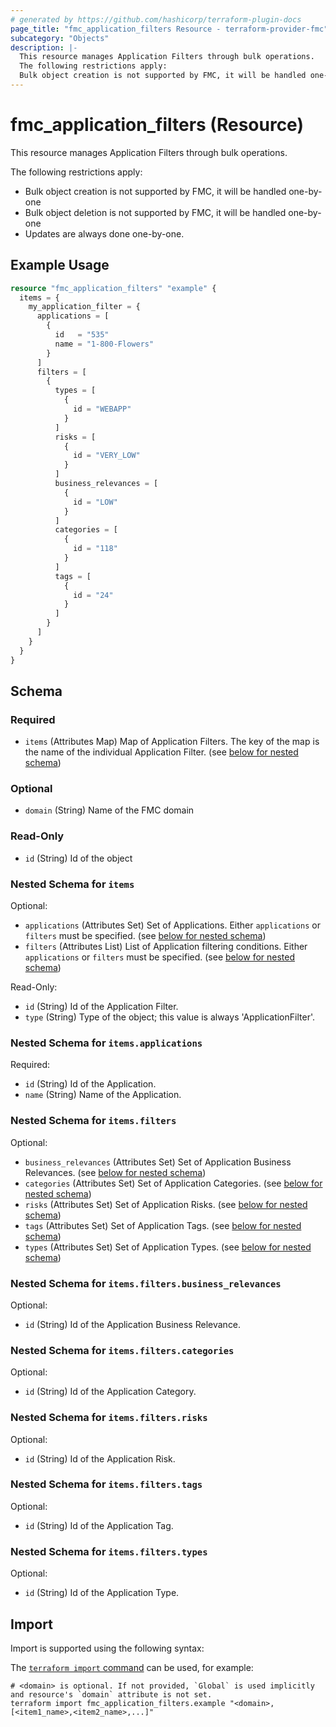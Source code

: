 ```yaml
---
# generated by https://github.com/hashicorp/terraform-plugin-docs
page_title: "fmc_application_filters Resource - terraform-provider-fmc"
subcategory: "Objects"
description: |-
  This resource manages Application Filters through bulk operations.
  The following restrictions apply:
  Bulk object creation is not supported by FMC, it will be handled one-by-oneBulk object deletion is not supported by FMC, it will be handled one-by-oneUpdates are always done one-by-one.
---
```


# fmc_application_filters (Resource)

This resource manages Application Filters through bulk operations.

The following restrictions apply:
  - Bulk object creation is not supported by FMC, it will be handled one-by-one
  - Bulk object deletion is not supported by FMC, it will be handled one-by-one
  - Updates are always done one-by-one.

## Example Usage

```terraform
resource "fmc_application_filters" "example" {
  items = {
    my_application_filter = {
      applications = [
        {
          id   = "535"
          name = "1-800-Flowers"
        }
      ]
      filters = [
        {
          types = [
            {
              id = "WEBAPP"
            }
          ]
          risks = [
            {
              id = "VERY_LOW"
            }
          ]
          business_relevances = [
            {
              id = "LOW"
            }
          ]
          categories = [
            {
              id = "118"
            }
          ]
          tags = [
            {
              id = "24"
            }
          ]
        }
      ]
    }
  }
}
```

<!-- schema generated by tfplugindocs -->
## Schema

### Required

- `items` (Attributes Map) Map of Application Filters. The key of the map is the name of the individual Application Filter. (see [below for nested schema](#nestedatt--items))

### Optional

- `domain` (String) Name of the FMC domain

### Read-Only

- `id` (String) Id of the object

<a id="nestedatt--items"></a>
### Nested Schema for `items`

Optional:

- `applications` (Attributes Set) Set of Applications. Either `applications` or `filters` must be specified. (see [below for nested schema](#nestedatt--items--applications))
- `filters` (Attributes List) List of Application filtering conditions. Either `applications` or `filters` must be specified. (see [below for nested schema](#nestedatt--items--filters))

Read-Only:

- `id` (String) Id of the Application Filter.
- `type` (String) Type of the object; this value is always 'ApplicationFilter'.

<a id="nestedatt--items--applications"></a>
### Nested Schema for `items.applications`

Required:

- `id` (String) Id of the Application.
- `name` (String) Name of the Application.


<a id="nestedatt--items--filters"></a>
### Nested Schema for `items.filters`

Optional:

- `business_relevances` (Attributes Set) Set of Application Business Relevances. (see [below for nested schema](#nestedatt--items--filters--business_relevances))
- `categories` (Attributes Set) Set of Application Categories. (see [below for nested schema](#nestedatt--items--filters--categories))
- `risks` (Attributes Set) Set of Application Risks. (see [below for nested schema](#nestedatt--items--filters--risks))
- `tags` (Attributes Set) Set of Application Tags. (see [below for nested schema](#nestedatt--items--filters--tags))
- `types` (Attributes Set) Set of Application Types. (see [below for nested schema](#nestedatt--items--filters--types))

<a id="nestedatt--items--filters--business_relevances"></a>
### Nested Schema for `items.filters.business_relevances`

Optional:

- `id` (String) Id of the Application Business Relevance.


<a id="nestedatt--items--filters--categories"></a>
### Nested Schema for `items.filters.categories`

Optional:

- `id` (String) Id of the Application Category.


<a id="nestedatt--items--filters--risks"></a>
### Nested Schema for `items.filters.risks`

Optional:

- `id` (String) Id of the Application Risk.


<a id="nestedatt--items--filters--tags"></a>
### Nested Schema for `items.filters.tags`

Optional:

- `id` (String) Id of the Application Tag.


<a id="nestedatt--items--filters--types"></a>
### Nested Schema for `items.filters.types`

Optional:

- `id` (String) Id of the Application Type.

## Import

Import is supported using the following syntax:

The [`terraform import` command](https://developer.hashicorp.com/terraform/cli/commands/import) can be used, for example:

```shell
# <domain> is optional. If not provided, `Global` is used implicitly and resource's `domain` attribute is not set.
terraform import fmc_application_filters.example "<domain>,[<item1_name>,<item2_name>,...]"
```
